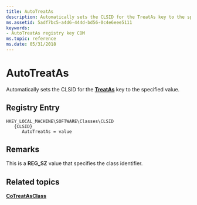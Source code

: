 ```yaml
---
title: AutoTreatAs
description: Automatically sets the CLSID for the TreatAs key to the specified value.
ms.assetid: 5adf7bc5-a4d6-444d-bd56-0c4e6eee5111
keywords:
- AutoTreatAs registry key COM
ms.topic: reference
ms.date: 05/31/2018
---
```


# AutoTreatAs

Automatically sets the CLSID for the [**TreatAs**](treatas.md) key to the specified value.

## Registry Entry

```
HKEY_LOCAL_MACHINE\SOFTWARE\Classes\CLSID
   {CLSID}
      AutoTreatAs = value
```

## Remarks

This is a **REG\_SZ** value that specifies the class identifier.

## Related topics

<dl> <dt>

[**CoTreatAsClass**](/windows/desktop/api/Objbase/nf-objbase-cotreatasclass)
</dt> </dl>

 

 




